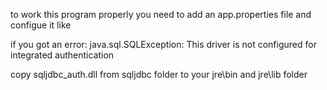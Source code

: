 to work this program properly you need to add  an app.properties file
and configue it like


if you got an error:  java.sql.SQLException: This driver is not configured for integrated authentication

copy sqljdbc_auth.dll from sqljdbc folder to your jre\bin and jre\lib folder